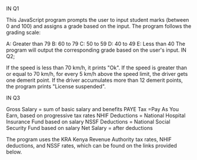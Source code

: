 IN Q1

This JavaScript program prompts the user to input student marks (between 0 and 100) and assigns a grade based on the input. The program follows the grading scale:

A: Greater than 79
B: 60 to 79
C: 50 to 59
D: 40 to 49
E: Less than 40 The program will output the corresponding grade based on the user's input.
IN Q2;

If the speed is less than 70 km/h, it prints "Ok". If the speed is greater than or equal to 70 km/h, for every 5 km/h above the speed limit, the driver gets one demerit point. If the driver accumulates more than 12 demerit points, the program prints "License suspended".

IN Q3

Gross Salary = sum of basic salary and benefits PAYE Tax =Pay As You Earn, based on progressive tax rates NHIF Deductions = National Hospital Insurance Fund based on salary NSSF Deductions = National Social Security Fund based on salary Net Salary = after deductions

The program uses the KRA Kenya Revenue Authority tax rates, NHIF deductions, and NSSF rates, which can be found on the links provided below.
